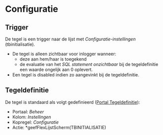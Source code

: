 # Configuratie

## Trigger

De tegel is een trigger naar de lijst met *Configuratie-instellingen* (tbinitialisatie).

  - De tegel is alleen zichtbaar voor inlogger wanneer:
    - deze aan hem/haar is toegekend
    - de evaluatie van het *SQL statement onzichtbaar* bij de tegeldefinitie een waarde ongelijk aan 0 oplevert.
  - Een tegel is disabled indien zo aangevinkt bij de tegeldefinitie.

## Tegeldefinitie

De tegel is standaard als volgt gedefinieerd ([Portal Tegeldefinitie](/instellen_inrichten/portaldefinitie/portal_tegel.md)):

  -  Portaal: *Beheer*
  -  Kolom: *Instellingen*
  -  Kopregel: *Configuratie*
  -  Actie: *geefFlexLijstScherm(TBINITIALISATIE)

